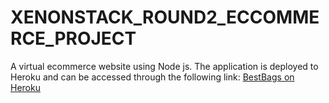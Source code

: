 # XENONSTACK_ROUND2_ECCOMMERCE_PROJECT
A virtual ecommerce website using Node js. The application is deployed to Heroku and can be accessed through the following link:  [BestBags on Heroku](https://best-bags.herokuapp.com/) 
